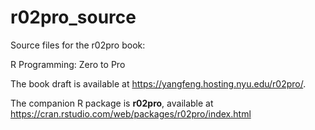 # r02pro_source
Source files for the r02pro book: 

R Programming: Zero to Pro

The book draft is available at https://yangfeng.hosting.nyu.edu/r02pro/.

The companion R package is **r02pro**, available at https://cran.rstudio.com/web/packages/r02pro/index.html